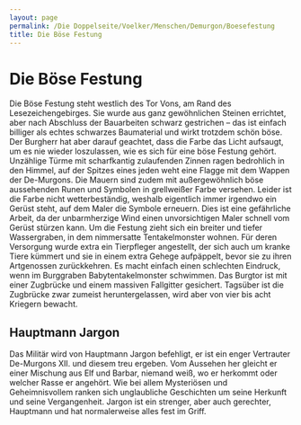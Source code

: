 ```yaml
---
layout: page
permalink: /Die Doppelseite/Voelker/Menschen/Demurgon/Boesefestung
title: Die Böse Festung
---
```


# Die Böse Festung

Die Böse Festung steht westlich des Tor Vons, am Rand des Lesezeichengebirges. Sie wurde aus ganz gewöhnlichen Steinen errichtet, aber nach Abschluss der Bauarbeiten schwarz gestrichen &ndash; das ist einfach billiger als echtes schwarzes Baumaterial und wirkt trotzdem schön böse. Der Burgherr hat aber darauf geachtet, dass die Farbe das Licht aufsaugt, um es nie wieder loszulassen, wie es sich für eine böse Festung gehört. Unzählige Türme mit scharfkantig zulaufenden Zinnen ragen bedrohlich in den Himmel, auf der Spitzes eines jeden weht eine Flagge mit dem Wappen der De-Murgons. Die Mauern sind zudem mit außergewöhnlich böse aussehenden Runen und Symbolen in grellweißer Farbe versehen. Leider ist die Farbe nicht wetterbeständig, weshalb eigentlich immer irgendwo ein Gerüst steht, auf dem Maler die Symbole erneuern. Dies ist eine gefährliche Arbeit, da der unbarmherzige Wind einen unvorsichtigen Maler schnell vom Gerüst stürzen kann. Um die Festung zieht sich ein breiter und tiefer Wassergraben, in dem nimmersatte Tentakelmonster wohnen. Für deren Versorgung wurde extra ein Tierpfleger angestellt, der sich auch um kranke Tiere kümmert und sie in einem extra Gehege aufpäppelt, bevor sie zu ihren Artgenossen zurückkehren. Es macht einfach einen schlechten Eindruck, wenn im Burggraben Babytentakelmonster schwimmen. Das Burgtor ist mit einer Zugbrücke und einem massiven Fallgitter gesichert. Tagsüber ist die Zugbrücke zwar zumeist heruntergelassen, wird aber von vier bis acht Kriegern bewacht.

## Hauptmann Jargon

<p>Das Militär wird von Hauptmann Jargon befehligt, er ist ein enger Vertrauter De-Murgons XII. und diesem treu ergeben. Vom Aussehen her gleicht er einer Mischung aus Elf und Barbar, niemand weiß, wo er herkommt oder welcher Rasse er angehört. Wie bei allem Mysteriösen und Geheimnisvollem ranken sich unglaubliche Geschichten um seine Herkunft und seine Vergangenheit. Jargon ist ein strenger, aber auch gerechter, Hauptmann und hat normalerweise alles fest im Griff.<br/>
<br/>
<img alt="" src="{{ site.baseurl }}/assets/pics/weltenbuch/abenteuer/diemagischendolche/boesefestung-karte-web.png" /></p>
